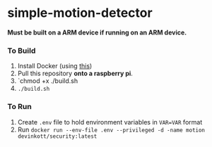 # simple-motion-detector

**Must be built on a ARM device if running on an ARM device.**

### To Build

1. Install Docker (using [this](https://phoenixnap.com/kb/docker-on-raspberry-pi))
2. Pull this repository **onto a raspberry pi**.
3. `chmod +x ./build.sh
4. `./build.sh`

### To Run

1. Create `.env` file to hold environment variables in `VAR=VAR` format
2. Run `docker run --env-file .env --privileged -d -name motion devinkott/security:latest`

